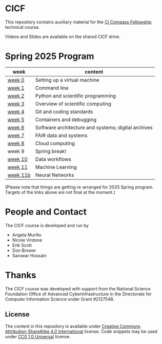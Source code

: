 # CICF

This repository contains auxiliary material for the [Ci Compass
Fellowship](https://ci-compass.org/student-fellowships/) technical
course.

Videos and Slides are available on the shared CICF drive.

# Spring 2025 Program

| week                | content                                             |
|---------------------|-----------------------------------------------------|
| [week 0][week00]    | Setting up a virtual machine                        |
| [week 1][week01]    | Command line                                        |
| [week 2][week02]    | Python and scientific programming                   |
| [week 3][week03]    | Overview of scientific computing                    |
| [week 4][week04]    | Git and coding standards                            |
| [week 5][week05]    | Containers and debugging                            |
| [week 6][week06]    | Software architecture and systems; digital archives |
| [week 7][week07]    | FAIR data and systems                               |
| [week 8][week08]    | Cloud computing                                     |
| week 9              | Spring break!                                       |
| [week 10][week10]   | Data workflows                                      |
| [week 11][week11]   | Machine Learning                                    |
| [week 11b][week11b] | Neural Networks                                     |

(Please note that things are getting re-arranged for 2025 Spring
program.  Targets of the links above are not final at the moment.)

# People and Contact

The CICF course is developed and run by 

* Angela Murillo
* Nicole Virdone
* Erik Scott
* Don Brower
* Sarowar Hossain


# Thanks

The CICF course was developed with support from the National Science
Foundation Office of Advanced Cyberinfrastructure in the Directorate
for Computer Information Science under Grant #2127548.

## License

The content in this repository is available under [Creative Commons
Attribution-ShareAlike 4.0 International][cc-by-sa] license.  Code
snippets may be used under [CC0 1.0 Universal][cc-zero] license.


<!-- References -->

[week00]: ./week00-vm-setup
[week01]: ./week01-commandline
[week02]: ./week02-python-and-jupyter
[week03]: ./week03-scientific-computing
[week04]: ./week04-git-and-coding-standards
[week05]: ./week05-containers-and-debugging
[week06]: ./week06-architecture-and-archives
[week07]: ./week07-fair-data
[week08]: ./week08-cloud-computing
[week10]: ./week10-data-workflows
[week11]: ./week11-machine-learning
[week11b]: ./week11b-neural-networks

[cc-by-sa]: https://creativecommons.org/licenses/by-sa/4.0/
[cc-zero]: https://creativecommons.org/publicdomain/zero/1.0/
